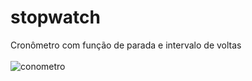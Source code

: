 # stopwatch
Cronômetro  com função de parada e intervalo de voltas 
<br><br>
![conometro](https://user-images.githubusercontent.com/48137676/194202339-8e4daec6-e1f2-4798-8625-506532879419.png)
